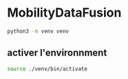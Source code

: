 # MobilityDataFusion
```bash
python3 -m venv venv
```
## activer l'environnment
```bash
source ./venv/bin/activate
```